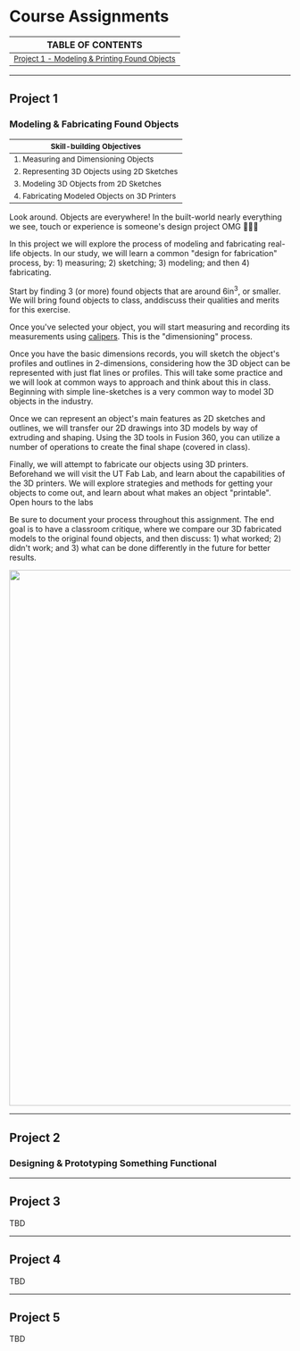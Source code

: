 # Course Assignments

| TABLE OF CONTENTS |
| ----------------- |
| <sub>[Project 1 - Modeling & Printing Found Objects](#project-1)</sub> |

---
## Project 1

### Modeling & Fabricating Found Objects

| <sub>**Skill-building Objectives**</sub> |
| ---------------- |
| <sub> 1. Measuring and Dimensioning Objects </sub>   |
| <sub> 2. Representing 3D Objects using 2D Sketches</sub>   |
| <sub> 3. Modeling 3D Objects from 2D Sketches</sub>    |
| <sub> 4. Fabricating Modeled Objects on 3D Printers</sub> |


Look around. Objects are everywhere! In the built-world nearly everything we see, touch or experience is someone's design project OMG 🤯🤯🤯

In this project we will explore the process of modeling and fabricating real-life objects. In our study, we will learn a common "design for fabrication" process, by: 1) measuring; 2) sketching; 3) modeling; and then 4) fabricating.

Start by finding 3 (or more) found objects that are around 6in<sup>3</sup>, or smaller. We will bring found objects to class, anddiscuss their qualities and merits for this exercise.

Once you've selected your object, you will start measuring and recording its measurements using [calipers](https://en.wikipedia.org/wiki/Calipers). This is the "dimensioning" process.

Once you have the basic dimensions records, you will sketch the object's profiles and outlines in 2-dimensions, considering how the 3D object can be represented with just flat lines or profiles. This will take some practice and we will look at common ways to approach and think about this in class. Beginning with simple line-sketches is a very common way to model 3D objects in the industry.

Once we can represent an object's main features as 2D sketches and outlines, we will transfer our 2D drawings into 3D models by way of extruding and shaping. Using the 3D tools in Fusion 360, you can utilize a number of operations to create the final shape (covered in class). 

Finally, we will attempt to fabricate our objects using 3D printers. Beforehand we will visit the UT Fab Lab, and learn about the capabilities of the 3D printers. We will explore strategies and methods for getting your objects to come out, and learn about what makes an object "printable". Open hours to the labs

Be sure to document your process throughout this assignment. The end goal is to have a classroom critique, where we compare our 3D fabricated models to the original found objects, and then discuss: 1) what worked; 2) didn't work; and 3) what can be done differently in the future for better results.

<img src="https://github.com/mmansion/UT_FMX_213/blob/master/images/pencil.jpg" width="960" height="auto" />

---
## Project 2

### Designing & Prototyping Something Functional

---
## Project 3

TBD

---
## Project 4

TBD

---
## Project 5

TBD
